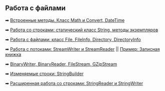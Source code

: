 ## Работа с файлами
➡ [Встроенные методы. Класс Math и Convert, DateTime](https://github.com/webdkopytin/additional_materials_c_sharp/blob/main/001_MathDateConvert/001_MathDateConvert/Program.cs)

➡ [Работа со строками: статический класс String, методы экземпляров](https://github.com/webdkopytin/additional_materials_c_sharp/blob/main/002_String/002_String/Program.cs)

➡ [Работа с файлами: класс File, FileInfo, Directory, DirectoryInfo](https://github.com/webdkopytin/additional_materials_c_sharp/blob/main/003_File/003_File/Program.cs)

➡ [Работа с потоками: StreamWriter и StreamReader](https://github.com/webdkopytin/additional_materials_c_sharp/blob/main/004_StreamWriterStreamReader/004_StreamWriterStreamReader/Program.cs) || [Пример: Записная книжка](https://github.com/webdkopytin/additional_materials_c_sharp/blob/main/005_NotebookMini/005_NotebookMini/Program.cs)

➡ [BinaryWriter, BinaryReader, FileStream, GZipStream](https://github.com/webdkopytin/additional_materials_c_sharp/blob/main/006_BinaryWriter_BinaryReader_FileStream_GZipStream/006_BinaryWriter_BinaryReader_FileStream_GZipStream/Program.cs)

➡ [Изменяемые строки: StringBuilder](https://github.com/webdkopytin/additional_materials_c_sharp/blob/main/007_StringBuilder/007_StringBuilder/Program.cs)

➡ [Расширенная работа со строками: StringReader и StringWriter](https://github.com/webdkopytin/additional_materials_c_sharp/blob/main/008_StringReaderWriter/008_StringReaderWriter/Program.cs)
